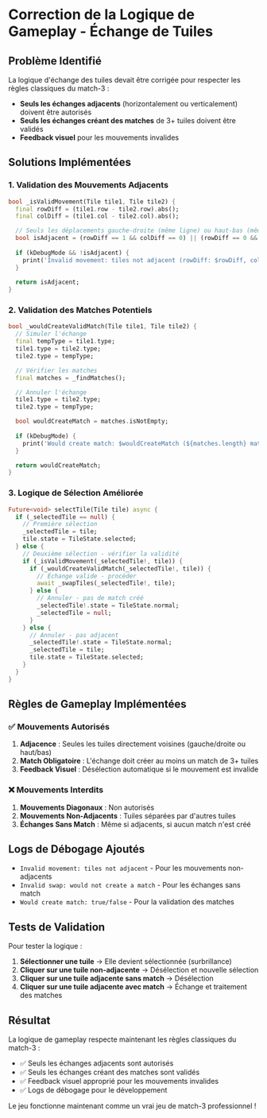 # Correction de la Logique de Gameplay - Échange de Tuiles

## Problème Identifié
La logique d'échange des tuiles devait être corrigée pour respecter les règles classiques du match-3 :
- **Seuls les échanges adjacents** (horizontalement ou verticalement) doivent être autorisés
- **Seuls les échanges créant des matches** de 3+ tuiles doivent être validés
- **Feedback visuel** pour les mouvements invalides

## Solutions Implémentées

### 1. Validation des Mouvements Adjacents
```dart
bool _isValidMovement(Tile tile1, Tile tile2) {
  final rowDiff = (tile1.row - tile2.row).abs();
  final colDiff = (tile1.col - tile2.col).abs();

  // Seuls les déplacements gauche-droite (même ligne) ou haut-bas (même colonne) sont autorisés
  bool isAdjacent = (rowDiff == 1 && colDiff == 0) || (rowDiff == 0 && colDiff == 1);
  
  if (kDebugMode && !isAdjacent) {
    print('Invalid movement: tiles not adjacent (rowDiff: $rowDiff, colDiff: $colDiff)');
  }
  
  return isAdjacent;
}
```

### 2. Validation des Matches Potentiels
```dart
bool _wouldCreateValidMatch(Tile tile1, Tile tile2) {
  // Simuler l'échange
  final tempType = tile1.type;
  tile1.type = tile2.type;
  tile2.type = tempType;

  // Vérifier les matches
  final matches = _findMatches();

  // Annuler l'échange
  tile1.type = tile2.type;
  tile2.type = tempType;

  bool wouldCreateMatch = matches.isNotEmpty;
  
  if (kDebugMode) {
    print('Would create match: $wouldCreateMatch (${matches.length} matches found)');
  }

  return wouldCreateMatch;
}
```

### 3. Logique de Sélection Améliorée
```dart
Future<void> selectTile(Tile tile) async {
  if (_selectedTile == null) {
    // Première sélection
    _selectedTile = tile;
    tile.state = TileState.selected;
  } else {
    // Deuxième sélection - vérifier la validité
    if (_isValidMovement(_selectedTile!, tile)) {
      if (_wouldCreateValidMatch(_selectedTile!, tile)) {
        // Échange valide - procéder
        await _swapTiles(_selectedTile!, tile);
      } else {
        // Annuler - pas de match créé
        _selectedTile!.state = TileState.normal;
        _selectedTile = null;
      }
    } else {
      // Annuler - pas adjacent
      _selectedTile!.state = TileState.normal;
      _selectedTile = tile;
      tile.state = TileState.selected;
    }
  }
}
```

## Règles de Gameplay Implémentées

### ✅ Mouvements Autorisés
1. **Adjacence** : Seules les tuiles directement voisines (gauche/droite ou haut/bas)
2. **Match Obligatoire** : L'échange doit créer au moins un match de 3+ tuiles
3. **Feedback Visuel** : Désélection automatique si le mouvement est invalide

### ❌ Mouvements Interdits
1. **Mouvements Diagonaux** : Non autorisés
2. **Mouvements Non-Adjacents** : Tuiles séparées par d'autres tuiles
3. **Échanges Sans Match** : Même si adjacents, si aucun match n'est créé

## Logs de Débogage Ajoutés
- `Invalid movement: tiles not adjacent` - Pour les mouvements non-adjacents
- `Invalid swap: would not create a match` - Pour les échanges sans match
- `Would create match: true/false` - Pour la validation des matches

## Tests de Validation
Pour tester la logique :
1. **Sélectionner une tuile** → Elle devient sélectionnée (surbrillance)
2. **Cliquer sur une tuile non-adjacente** → Désélection et nouvelle sélection
3. **Cliquer sur une tuile adjacente sans match** → Désélection
4. **Cliquer sur une tuile adjacente avec match** → Échange et traitement des matches

## Résultat
La logique de gameplay respecte maintenant les règles classiques du match-3 :
- ✅ Seuls les échanges adjacents sont autorisés
- ✅ Seuls les échanges créant des matches sont validés
- ✅ Feedback visuel approprié pour les mouvements invalides
- ✅ Logs de débogage pour le développement

Le jeu fonctionne maintenant comme un vrai jeu de match-3 professionnel !
